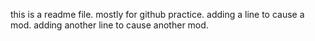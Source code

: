 this is a readme file. mostly for github practice.
adding a line to cause a mod.
adding another line to cause another mod.
